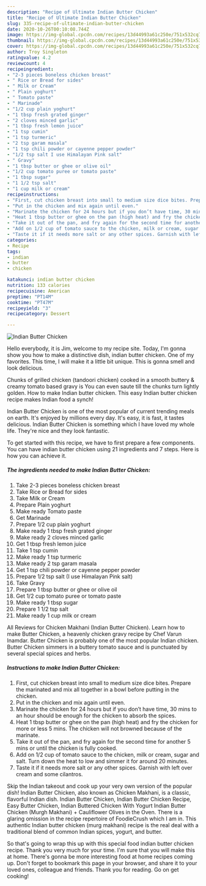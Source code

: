 ```yaml
---
description: "Recipe of Ultimate Indian Butter Chicken"
title: "Recipe of Ultimate Indian Butter Chicken"
slug: 335-recipe-of-ultimate-indian-butter-chicken
date: 2020-10-26T00:10:08.744Z
image: https://img-global.cpcdn.com/recipes/13d44993a61c250e/751x532cq70/indian-butter-chicken-recipe-main-photo.jpg
thumbnail: https://img-global.cpcdn.com/recipes/13d44993a61c250e/751x532cq70/indian-butter-chicken-recipe-main-photo.jpg
cover: https://img-global.cpcdn.com/recipes/13d44993a61c250e/751x532cq70/indian-butter-chicken-recipe-main-photo.jpg
author: Troy Singleton
ratingvalue: 4.2
reviewcount: 4
recipeingredient:
- "2-3 pieces boneless chicken breast"
- " Rice or Bread for sides"
- " Milk or Cream"
- " Plain yoghurt"
- " Tomato paste"
- " Marinade"
- "1/2 cup plain yoghurt"
- "1 tbsp fresh grated ginger"
- "2 cloves minced garlic"
- "1 tbsp fresh lemon juice"
- "1 tsp cumin"
- "1 tsp turmeric"
- "2 tsp garam masala"
- "1 tsp chili powder or cayenne pepper powder"
- "1/2 tsp salt I use Himalayan Pink salt"
- " Gravy"
- "1 tbsp butter or ghee or olive oil"
- "1/2 cup tomato puree or tomato paste"
- "1 tbsp sugar"
- "1 1/2 tsp salt"
- "1 cup milk or cream"
recipeinstructions:
- "First, cut chicken breast into small to medium size dice bites. Prepare the marinated and mix all together in a bowl before putting in the chicken."
- "Put in the chicken and mix again until even."
- "Marinate the chicken for 24 hours but if you don’t have time, 30 mins to an hour should be enough for the chicken to absorb the spices."
- "Heat 1 tbsp butter or ghee on the pan (high heat) and fry the chicken for more or less 5 mins. The chicken will not browned because of the marinate."
- "Take it out of the pan, and fry again for the second time for another 5 mins or until the chicken is fully cooked."
- "Add on 1/2 cup of tomato sauce to the chicken, milk or cream, sugar and salt. Turn down the heat to low and simmer it for around 20 minutes."
- "Taste it if it needs more salt or any other spices. Garnish with left over cream and some cilantros."
categories:
- Recipe
tags:
- indian
- butter
- chicken

katakunci: indian butter chicken 
nutrition: 133 calories
recipecuisine: American
preptime: "PT14M"
cooktime: "PT47M"
recipeyield: "3"
recipecategory: Dessert

---
```



![Indian Butter Chicken](https://img-global.cpcdn.com/recipes/13d44993a61c250e/751x532cq70/indian-butter-chicken-recipe-main-photo.jpg)

Hello everybody, it is Jim, welcome to my recipe site. Today, I'm gonna show you how to make a distinctive dish, indian butter chicken. One of my favorites. This time, I will make it a little bit unique. This is gonna smell and look delicious.

Chunks of grilled chicken (tandoori chicken) cooked in a smooth buttery &amp; creamy tomato based gravy is You can even saute till the chunks turn lightly golden. How to make Indian butter chicken. This easy Indian butter chicken recipe makes Indian food a synch!

Indian Butter Chicken is one of the most popular of current trending meals on earth. It's enjoyed by millions every day. It's easy, it is fast, it tastes delicious. Indian Butter Chicken is something which I have loved my whole life. They're nice and they look fantastic.


To get started with this recipe, we have to first prepare a few components. You can have indian butter chicken using 21 ingredients and 7 steps. Here is how you can achieve it.

<!--inarticleads1-->

##### The ingredients needed to make Indian Butter Chicken:

1. Take 2-3 pieces boneless chicken breast
1. Take  Rice or Bread for sides
1. Take  Milk or Cream
1. Prepare  Plain yoghurt
1. Make ready  Tomato paste
1. Get  Marinade
1. Prepare 1/2 cup plain yoghurt
1. Make ready 1 tbsp fresh grated ginger
1. Make ready 2 cloves minced garlic
1. Get 1 tbsp fresh lemon juice
1. Take 1 tsp cumin
1. Make ready 1 tsp turmeric
1. Make ready 2 tsp garam masala
1. Get 1 tsp chili powder or cayenne pepper powder
1. Prepare 1/2 tsp salt (I use Himalayan Pink salt)
1. Take  Gravy
1. Prepare 1 tbsp butter or ghee or olive oil
1. Get 1/2 cup tomato puree or tomato paste
1. Make ready 1 tbsp sugar
1. Prepare 1 1/2 tsp salt
1. Make ready 1 cup milk or cream


All Reviews for Chicken Makhani (Indian Butter Chicken). Learn how to make Butter Chicken, a heavenly chicken gravy recipe by Chef Varun Inamdar. Butter Chicken is probably one of the most popular Indian chicken. Butter Chicken simmers in a buttery tomato sauce and is punctuated by several special spices and herbs. 

<!--inarticleads2-->

##### Instructions to make Indian Butter Chicken:

1. First, cut chicken breast into small to medium size dice bites. Prepare the marinated and mix all together in a bowl before putting in the chicken.
1. Put in the chicken and mix again until even.
1. Marinate the chicken for 24 hours but if you don’t have time, 30 mins to an hour should be enough for the chicken to absorb the spices.
1. Heat 1 tbsp butter or ghee on the pan (high heat) and fry the chicken for more or less 5 mins. The chicken will not browned because of the marinate.
1. Take it out of the pan, and fry again for the second time for another 5 mins or until the chicken is fully cooked.
1. Add on 1/2 cup of tomato sauce to the chicken, milk or cream, sugar and salt. Turn down the heat to low and simmer it for around 20 minutes.
1. Taste it if it needs more salt or any other spices. Garnish with left over cream and some cilantros.


Skip the Indian takeout and cook up your very own version of the popular dish! Indian Butter Chicken, also known as Chicken Makhani, is a classic, flavorful Indian dish. Indian Butter Chicken, Indian Butter Chicken Recipe, Easy Butter Chicken, Indian Buttered Chicken With Yogurt Indian Butter Chicken (Murgh Makhani) + Cauliflower Olives in the Oven. There is a glaring omission in the recipe repertoire of FoodieCrush which I am in. This authentic Indian butter chicken (murg makhani) recipe is the real deal with a traditional blend of common Indian spices, yogurt, and butter. 

So that's going to wrap this up with this special food indian butter chicken recipe. Thank you very much for your time. I'm sure that you will make this at home. There's gonna be more interesting food at home recipes coming up. Don't forget to bookmark this page in your browser, and share it to your loved ones, colleague and friends. Thank you for reading. Go on get cooking!
